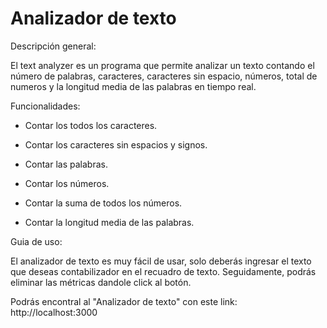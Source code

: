 
# Analizador de texto 

Descripción general:

El text analyzer es un programa que permite analizar  un texto contando el número de  palabras, caracteres, caracteres sin espacio, números, total de numeros y la longitud media de las palabras en tiempo real.

Funcionalidades:

- Contar los todos los caracteres.

- Contar los caracteres sin espacios y signos.

- Contar las palabras.

- Contar los números.

- Contar la suma de todos los números.

- Contar la longitud media de las palabras.

Guia de uso:

El analizador de texto es muy fácil de usar, solo deberás ingresar el texto que deseas contabilizador en el recuadro de texto. Seguidamente, podrás eliminar las métricas dandole click al botón. 

Podrás encontral al "Analizador de texto" con este link: http://localhost:3000  